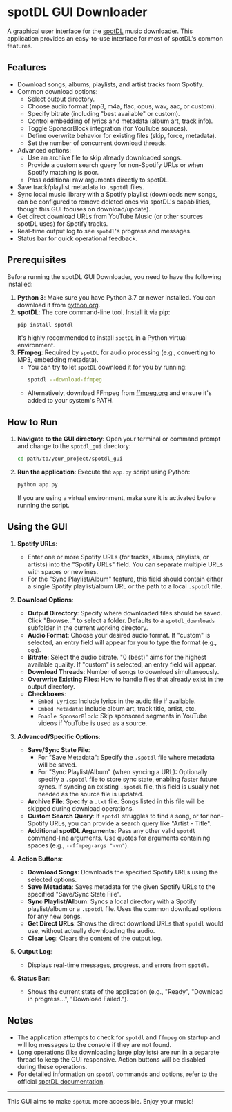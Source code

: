 # spotDL GUI Downloader

A graphical user interface for the [spotDL](https://github.com/spotdl/spotdl) music downloader.
This application provides an easy-to-use interface for most of spotDL's common features.

## Features

*   Download songs, albums, playlists, and artist tracks from Spotify.
*   Common download options:
    *   Select output directory.
    *   Choose audio format (mp3, m4a, flac, opus, wav, aac, or custom).
    *   Specify bitrate (including "best available" or custom).
    *   Control embedding of lyrics and metadata (album art, track info).
    *   Toggle SponsorBlock integration (for YouTube sources).
    *   Define overwrite behavior for existing files (skip, force, metadata).
    *   Set the number of concurrent download threads.
*   Advanced options:
    *   Use an archive file to skip already downloaded songs.
    *   Provide a custom search query for non-Spotify URLs or when Spotify matching is poor.
    *   Pass additional raw arguments directly to spotDL.
*   Save track/playlist metadata to `.spotdl` files.
*   Sync local music library with a Spotify playlist (downloads new songs, can be configured to remove deleted ones via spotDL's capabilities, though this GUI focuses on download/update).
*   Get direct download URLs from YouTube Music (or other sources spotDL uses) for Spotify tracks.
*   Real-time output log to see `spotdl`'s progress and messages.
*   Status bar for quick operational feedback.

## Prerequisites

Before running the spotDL GUI Downloader, you need to have the following installed:

1.  **Python 3**: Make sure you have Python 3.7 or newer installed. You can download it from [python.org](https://www.python.org/).
2.  **spotDL**: The core command-line tool. Install it via pip:
    ```bash
    pip install spotdl
    ```
    It's highly recommended to install `spotDL` in a Python virtual environment.
3.  **FFmpeg**: Required by `spotDL` for audio processing (e.g., converting to MP3, embedding metadata).
    *   You can try to let `spotDL` download it for you by running:
        ```bash
        spotdl --download-ffmpeg
        ```
    *   Alternatively, download FFmpeg from [ffmpeg.org](https://ffmpeg.org/download.html) and ensure it's added to your system's PATH.

## How to Run

1.  **Navigate to the GUI directory**:
    Open your terminal or command prompt and change to the `spotdl_gui` directory:
    ```bash
    cd path/to/your_project/spotdl_gui
    ```
2.  **Run the application**:
    Execute the `app.py` script using Python:
    ```bash
    python app.py
    ```
    If you are using a virtual environment, make sure it is activated before running the script.

## Using the GUI

1.  **Spotify URLs**:
    *   Enter one or more Spotify URLs (for tracks, albums, playlists, or artists) into the "Spotify URLs" field. You can separate multiple URLs with spaces or newlines.
    *   For the "Sync Playlist/Album" feature, this field should contain either a single Spotify playlist/album URL or the path to a local `.spotdl` file.

2.  **Download Options**:
    *   **Output Directory**: Specify where downloaded files should be saved. Click "Browse..." to select a folder. Defaults to a `spotdl_downloads` subfolder in the current working directory.
    *   **Audio Format**: Choose your desired audio format. If "custom" is selected, an entry field will appear for you to type the format (e.g., `ogg`).
    *   **Bitrate**: Select the audio bitrate. "0 (best)" aims for the highest available quality. If "custom" is selected, an entry field will appear.
    *   **Download Threads**: Number of songs to download simultaneously.
    *   **Overwrite Existing Files**: How to handle files that already exist in the output directory.
    *   **Checkboxes**:
        *   `Embed Lyrics`: Include lyrics in the audio file if available.
        *   `Embed Metadata`: Include album art, track title, artist, etc.
        *   `Enable SponsorBlock`: Skip sponsored segments in YouTube videos if YouTube is used as a source.

3.  **Advanced/Specific Options**:
    *   **Save/Sync State File**:
        *   For "Save Metadata": Specify the `.spotdl` file where metadata will be saved.
        *   For "Sync Playlist/Album" (when syncing a URL): Optionally specify a `.spotdl` file to store sync state, enabling faster future syncs. If syncing an existing `.spotdl` file, this field is usually not needed as the source file is updated.
    *   **Archive File**: Specify a `.txt` file. Songs listed in this file will be skipped during download operations.
    *   **Custom Search Query**: If `spotdl` struggles to find a song, or for non-Spotify URLs, you can provide a search query like "Artist - Title".
    *   **Additional spotDL Arguments**: Pass any other valid `spotdl` command-line arguments. Use quotes for arguments containing spaces (e.g., `--ffmpeg-args "-vn"`).

4.  **Action Buttons**:
    *   **Download Songs**: Downloads the specified Spotify URLs using the selected options.
    *   **Save Metadata**: Saves metadata for the given Spotify URLs to the specified "Save/Sync State File".
    *   **Sync Playlist/Album**: Syncs a local directory with a Spotify playlist/album or a `.spotdl` file. Uses the common download options for any new songs.
    *   **Get Direct URLs**: Shows the direct download URLs that `spotdl` would use, without actually downloading the audio.
    *   **Clear Log**: Clears the content of the output log.

5.  **Output Log**:
    *   Displays real-time messages, progress, and errors from `spotdl`.

6.  **Status Bar**:
    *   Shows the current state of the application (e.g., "Ready", "Download in progress...", "Download Failed.").

## Notes

*   The application attempts to check for `spotdl` and `ffmpeg` on startup and will log messages to the console if they are not found.
*   Long operations (like downloading large playlists) are run in a separate thread to keep the GUI responsive. Action buttons will be disabled during these operations.
*   For detailed information on `spotdl` commands and options, refer to the official [spotDL documentation](https://spotdl.readthedocs.io/).

---

This GUI aims to make `spotDL` more accessible. Enjoy your music!
